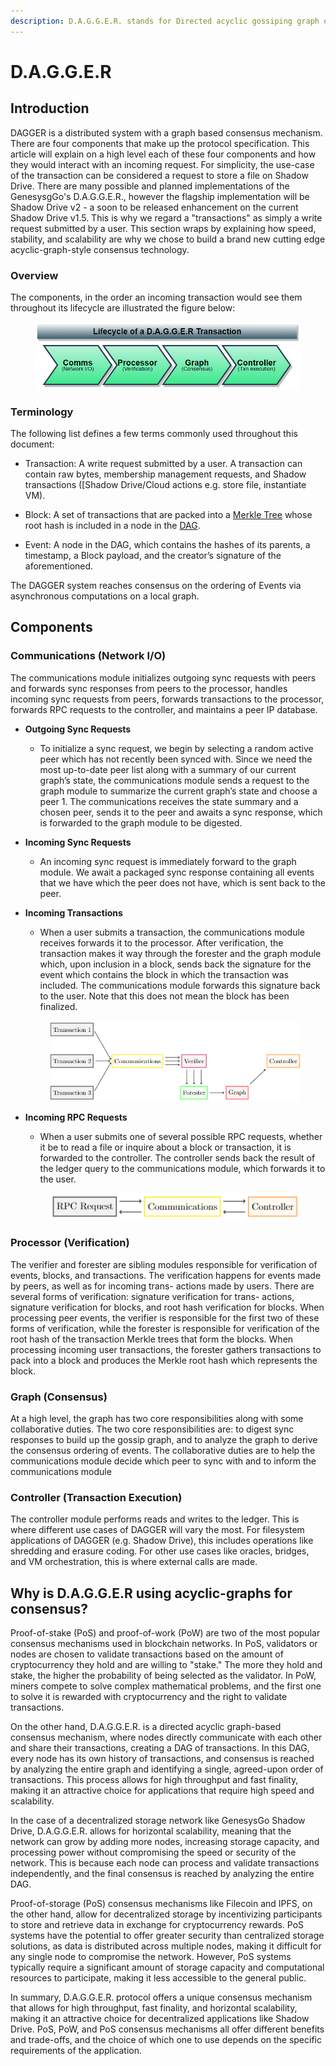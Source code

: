 ```yaml
---
description: D.A.G.G.E.R. stands for Directed acyclic gossiping graph enabling replication, and this section explains the architecture on a high level.
---
```


# D.A.G.G.E.R

## **Introduction**
DAGGER is a distributed system with a graph based consensus mechanism. There are four components that make up the protocol specification. This article will explain on a high level each of these four components and how they would interact with an incoming request. For simplicity, the use-case of the transaction can be considered a request to store a file on Shadow Drive. There are many possible and planned implementations of the GenesysgGo's D.A.G.G.E.R., however the flagship implementation will be Shadow Drive v2 - a soon to be released enhancement on the current Shadow Drive v1.5. This is why we regard a "transactions" as simply a write request submitted by a user. This section wraps by explaining how speed, stability, and scalability are why we chose to build a brand new cutting edge acyclic-graph-style consensus technology.

### **Overview**
The components, in the order an incoming transaction would see them throughout its lifecycle are illustrated the figure below:

<figure><img src="../.gitbook/assets/dagger-lifecycle.png" alt=""><figcaption></figcaption></figure>


### **Terminology**

The following list defines a few terms commonly used throughout this document:

* Transaction: A write request submitted by a user. A transaction can contain raw bytes,
membership management requests, and Shadow transactions ([Shadow Drive/Cloud actions
e.g. store file, instantiate VM).

* Block: A set of transactions that are packed into a [Merkle Tree]() whose root hash is included
in a node in the [DAG]().

* Event: A node in the DAG, which contains the hashes of its parents, a timestamp, a
Block payload, and the creator’s signature of the aforementioned.

The DAGGER system reaches consensus on the ordering of Events via asynchronous computations on a local graph.


## **Components**

### **Communications (Network I/O)**

The communications module initializes outgoing sync requests with peers and forwards sync
responses from peers to the processor, handles incoming sync requests from peers, forwards
transactions to the processor, forwards RPC requests to the controller, and maintains a peer IP
database.

* **Outgoing Sync Requests**
    * To initialize a sync request, we begin by selecting a random active peer which has not recently
been synced with. Since we need the most up-to-date peer list along with a summary of our
current graph’s state, the communications module sends a request to the graph module to
summarize the current graph’s state and choose a peer 1. The communications receives the state
summary and a chosen peer, sends it to the peer and awaits a sync response, which is forwarded
to the graph module to be digested.


* **Incoming Sync Requests**
    * An incoming sync request is immediately forward to the graph module. We await a packaged
sync response containing all events that we have which the peer does not have, which is sent
back to the peer.

* **Incoming Transactions**
    * When a user submits a transaction, the communications module receives forwards it to the
processor. After verification, the transaction makes it way through the forester and the graph
module which, upon inclusion in a block, sends back the signature for the event which contains
the block in which the transaction was included. The communications module forwards this
signature back to the user. Note that this does not mean the block has been finalized.
    <figure><img src="../.gitbook/assets/dagger-lifetime-txn.png" alt=""><figcaption></figcaption></figure>

* **Incoming RPC Requests**
    * When a user submits one of several possible RPC requests, whether it be to read a file or inquire
about a block or transaction, it is forwarded to the controller. The controller sends back the
result of the ledger query to the communications module, which forwards it to the user.
    <figure><img src="../.gitbook/assets/dagger-lifetime-rpc-request.png" alt=""><figcaption></figcaption></figure>

### **Processor (Verification)**

The verifier and forester are sibling modules responsible for verification of events, blocks, and
transactions. The verification happens for events made by peers, as well as for incoming trans-
actions made by users. There are several forms of verification: signature verification for trans-
actions, signature verification for blocks, and root hash verification for blocks. When processing
peer events, the verifier is responsible for the first two of these forms of verification, while the
forester is responsible for verification of the root hash of the transaction Merkle trees that form
the blocks. When processing incoming user transactions, the forester gathers transactions to
pack into a block and produces the Merkle root hash which represents the block.

### **Graph (Consensus)**

At a high level, the graph has two core responsibilities along with some collaborative duties.
The two core responsibilities are: to digest sync responses to build up the gossip graph, and to
analyze the graph to derive the consensus ordering of events. The collaborative duties are to help
the communications module decide which peer to sync with and to inform the communications
module

### **Controller (Transaction Execution)**

The controller module performs reads and writes to the ledger. This is where different use cases
of DAGGER will vary the most. For filesystem applications of DAGGER (e.g. Shadow Drive),
this includes operations like shredding and erasure coding. For other use cases like oracles,
bridges, and VM orchestration, this is where external calls are made.

## **Why is D.A.G.G.E.R using acyclic-graphs for consensus?**

Proof-of-stake (PoS) and proof-of-work (PoW) are two of the most popular consensus mechanisms used in blockchain networks. In PoS, validators or nodes are chosen to validate transactions based on the amount of cryptocurrency they hold and are willing to "stake." The more they hold and stake, the higher the probability of being selected as the validator. In PoW, miners compete to solve complex mathematical problems, and the first one to solve it is rewarded with cryptocurrency and the right to validate transactions.

On the other hand, D.A.G.G.E.R. is a directed acyclic graph-based consensus mechanism, where nodes directly communicate with each other and share their transactions, creating a DAG of transactions. In this DAG, every node has its own history of transactions, and consensus is reached by analyzing the entire graph and identifying a single, agreed-upon order of transactions. This process allows for high throughput and fast finality, making it an attractive choice for applications that require high speed and scalability.

In the case of a decentralized storage network like GenesysGo Shadow Drive, D.A.G.G.E.R. allows for horizontal scalability, meaning that the network can grow by adding more nodes, increasing storage capacity, and processing power without compromising the speed or security of the network. This is because each node can process and validate transactions independently, and the final consensus is reached by analyzing the entire DAG.

Proof-of-storage (PoS) consensus mechanisms like Filecoin and IPFS, on the other hand, allow for decentralized storage by incentivizing participants to store and retrieve data in exchange for cryptocurrency rewards. PoS systems have the potential to offer greater security than centralized storage solutions, as data is distributed across multiple nodes, making it difficult for any single node to compromise the network. However, PoS systems typically require a significant amount of storage capacity and computational resources to participate, making it less accessible to the general public.

In summary, D.A.G.G.E.R. protocol offers a unique consensus mechanism that allows for high throughput, fast finality, and horizontal scalability, making it an attractive choice for decentralized applications like Shadow Drive. PoS, PoW, and PoS consensus mechanisms all offer different benefits and trade-offs, and the choice of which one to use depends on the specific requirements of the application.